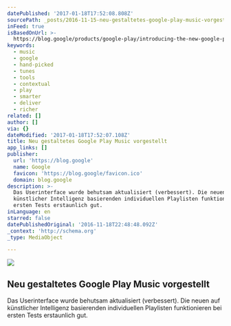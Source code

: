 ```yaml
---
datePublished: '2017-01-18T17:52:08.808Z'
sourcePath: _posts/2016-11-15-neu-gestaltetes-google-play-music-vorgestellt.md
inFeed: true
isBasedOnUrl: >-
  https://blog.google/products/google-play/introducing-the-new-google-play-music/
keywords:
  - music
  - google
  - hand-picked
  - tunes
  - tools
  - contextual
  - play
  - smarter
  - deliver
  - richer
related: []
author: []
via: {}
dateModified: '2017-01-18T17:52:07.108Z'
title: Neu gestaltetes Google Play Music vorgestellt
app_links: []
publisher:
  url: 'https://blog.google'
  name: Google
  favicon: 'https://blog.google/favicon.ico'
  domain: blog.google
description: >-
  Das Userinterface wurde behutsam aktualisiert (verbessert). Die neuen auf
  künstlicher Intelligenz basierenden individuellen Playlisten funktionieren bei
  ersten Tests erstaunlich gut.
inLanguage: en
starred: false
datePublishedOriginal: '2016-11-18T22:48:48.092Z'
_context: 'http://schema.org'
_type: MediaObject

---
```

<article style=""><img src="https://imgflo.herokuapp.com/graph/2b2431f8e7ba7b0/c30c967c75834e8a06c59be114488444/noop.png?input=https%3A%2F%2Fstorage.googleapis.com%2Fgweb-uniblog-publish-prod%2Fstatic%2Fblog%2Fimages%2Fgoogle-200x200.7714256da16f.png" /><h1>Neu gestaltetes Google Play Music vorgestellt</h1></article>

Das Userinterface wurde behutsam aktualisiert (verbessert). Die neuen auf künstlicher Intelligenz basierenden individuellen Playlisten funktionieren bei ersten Tests erstaunlich gut.